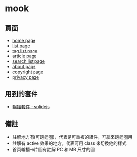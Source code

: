 # mook

## 頁面
- [home page](https://for-demo.github.io/mook/)
- [list page](https://for-demo.github.io/mook/list)
- [tag list page](https://for-demo.github.io/mook/tagList)
- [article page](https://for-demo.github.io/mook/article)
- [search list page](https://for-demo.github.io/mook/searchList)
- [about page](https://for-demo.github.io/mook/about)
- [copyright page](https://for-demo.github.io/mook/copyright)
- [privacy page](https://for-demo.github.io/mook/privacy)

## 用到的套件
- [輪播套件 - splidejs](https://splidejs.com/)

## 備註
- 註解地方有(可跑迴圈)，代表是可重複的組件，可拿來跑迴圈用
- 註解有 active 效果的地方，代表可用 class 來切換他的樣式
- 首頁輪播卡片圖有註解 PC 和 MB 尺寸的圖
